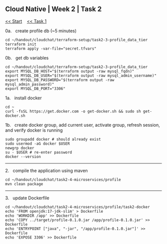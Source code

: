 ## Cloud Native | Week 2 | Task 2

[<< Start](https://github.com/AFC-AI2C-Cohort-04/coleman-code/blob/main/cloud_native/week_2/start.md)    [<< Task 1](https://github.com/AFC-AI2C-Cohort-04/coleman-code/blob/main/cloud_native/week_2/task_1.md)

0a.   create profile db (~5 minutes)
```
cd ~/handout/cloudchat/terraform-setup/task2-3-profile_data_tier
terraform init
terraform apply -var-file="secret.tfvars"
```

0b.   get db variables
```
cd ~/handout/cloudchat/terraform-setup/task2-3-profile_data_tier
export MYSQL_DB_HOST="$(terraform output -raw mysql_fqdn)"
export MYSQL_DB_USER="$(terraform output -raw mysql_admin_username)"
export MYSQL_DB_PASSWORD="$(terraform output -raw mysql_admin_password)"
export MYSQL_DB_PORT="3306"
```

1a.   install docker
```
cd ~
curl -fsSL https://get.docker.com -o get-docker.sh && sudo sh get-docker.sh
```

1b.   create docker group, add current user, activate group, refresh session, and verify docker is running
```
sudo groupadd docker # should already exist
sudo usermod -aG docker $USER
newgrp docker
su - $USER # re-enter password
docker --version
```

---

2.   compile the application using maven
```
cd ~/handout/cloudchat/task2-4-microservices/profile
mvn clean package
```

---

3.   update Dockerfile
```
cd ~/handout/cloudchat/task2-4-microservices/profile/task2-docker
echo 'FROM openjdk:17-jdk-slim' > Dockerfile
echo 'WORKDIR /app' >> Dockerfile
echo 'COPY ../target/profile-0.1.0.jar /app/profile-0.1.0.jar' >> Dockerfile
echo 'ENTRYPOINT ["java", "-jar", "/app/profile-0.1.0.jar"]' >> Dockerfile
echo 'EXPOSE 3306' >> Dockerfile
```
